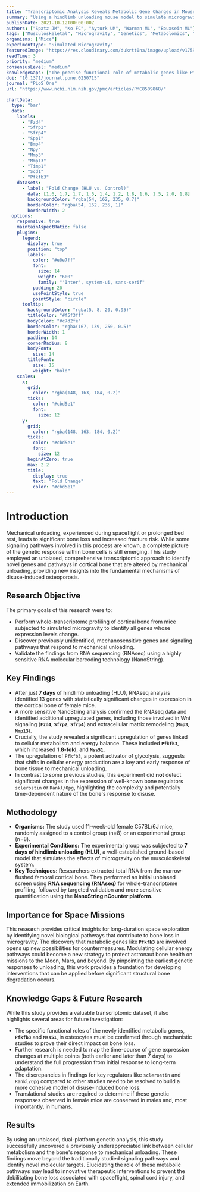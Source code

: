 ```yaml
---
title: "Transcriptomic Analysis Reveals Metabolic Gene Changes in Mouse Bone During Simulated Microgravity"
summary: "Using a hindlimb unloading mouse model to simulate microgravity, researchers found significant changes in gene expression within cortical bone after just 7 days. The study highlights the upregulation of genes involved in cellular metabolism, such as Pfkfb3 and Mss51, identifying novel pathways that could be targeted to prevent bone loss during spaceflight."
publishDate: 2021-10-12T00:00:00Z
authors: ["Spatz JM", "Ko FC", "Ayturk UM", "Warman ML", "Bouxsein ML"]
tags: ["Musculoskeletal", "Microgravity", "Genetics", "Metabolomics", "Animals"]
organisms: ["Mice"]
experimentType: "Simulated Microgravity"
featuredImage: "https://res.cloudinary.com/dukrtt0na/image/upload/v1759682152/k1jgv1yhpswekhb2ubzd.jpg"
readTime: 3
priority: "medium"
consensusLevel: "medium"
knowledgeGaps: ["The precise functional role of metabolic genes like Pfkfb3 and Mss51 in mechanotransduction and bone loss.", "The time-course of gene expression changes beyond the 7-day mark to understand long-term adaptation.", "Discrepancies with prior studies regarding key bone regulation pathways like Rankl/Opg and sclerostin.", "Whether these findings in female mice translate to male mice and ultimately to humans."]
doi: "10.1371/journal.pone.0250715"
journal: "PLoS One"
url: "https://www.ncbi.nlm.nih.gov/pmc/articles/PMC8509868/"

chartData:
  type: "bar"
  data:
    labels:
      - "Fzd4"
      - "Sfrp2"
      - "Sfrp4"
      - "Spp1"
      - "Bmp4"
      - "Npy"
      - "Mmp3"
      - "Mmp13"
      - "Timp1"
      - "Scd1"
      - "Pfkfb3"
    datasets:
      - label: "Fold Change (HLU vs. Control)"
        data: [1.6, 1.7, 1.7, 1.5, 1.4, 1.2, 1.8, 1.6, 1.5, 2.0, 1.8]
        backgroundColor: "rgba(54, 162, 235, 0.7)"
        borderColor: "rgba(54, 162, 235, 1)"
        borderWidth: 2
  options:
    responsive: true
    maintainAspectRatio: false
    plugins:
      legend:
        display: true
        position: "top"
        labels:
          color: "#e0e7ff"
          font:
            size: 14
            weight: "600"
            family: "'Inter', system-ui, sans-serif"
          padding: 20
          usePointStyle: true
          pointStyle: "circle"
      tooltip:
        backgroundColor: "rgba(5, 8, 20, 0.95)"
        titleColor: "#f5f3ff"
        bodyColor: "#c7d2fe"
        borderColor: "rgba(167, 139, 250, 0.5)"
        borderWidth: 1
        padding: 14
        cornerRadius: 8
        bodyFont:
          size: 14
        titleFont:
          size: 15
          weight: "bold"
    scales:
      x:
        grid:
          color: "rgba(148, 163, 184, 0.2)"
        ticks:
          color: "#cbd5e1"
          font:
            size: 12
      y:
        grid:
          color: "rgba(148, 163, 184, 0.2)"
        ticks:
          color: "#cbd5e1"
          font:
            size: 12
        beginAtZero: true
        max: 2.2
        title:
          display: true
          text: "Fold Change"
          color: "#cbd5e1"
---
```


# Introduction
Mechanical unloading, experienced during spaceflight or prolonged bed rest, leads to significant bone loss and increased fracture risk. While some signaling pathways involved in this process are known, a complete picture of the genetic response within bone cells is still emerging. This study employed an unbiased, comprehensive transcriptomic approach to identify novel genes and pathways in cortical bone that are altered by mechanical unloading, providing new insights into the fundamental mechanisms of disuse-induced osteoporosis.

## Research Objective
The primary goals of this research were to:
-   Perform whole-transcriptome profiling of cortical bone from mice subjected to simulated microgravity to identify all genes whose expression levels change.
-   Discover previously unidentified, mechanosensitive genes and signaling pathways that respond to mechanical unloading.
-   Validate the findings from RNA sequencing (RNAseq) using a highly sensitive RNA molecular barcoding technology (NanoString).

## Key Findings
-   After just **7 days** of hindlimb unloading (HLU), RNAseq analysis identified 13 genes with statistically significant changes in expression in the cortical bone of female mice.
-   A more sensitive NanoString analysis confirmed the RNAseq data and identified additional upregulated genes, including those involved in Wnt signaling (**`Fzd4`**, **`Sfrp2`**, **`Sfrp4`**) and extracellular matrix remodeling (**`Mmp3`**, **`Mmp13`**).
-   Crucially, the study revealed a significant upregulation of genes linked to cellular metabolism and energy balance. These included **`Pfkfb3`**, which increased **1.8-fold**, and **`Mss51`**.
-   The upregulation of `Pfkfb3`, a potent activator of glycolysis, suggests that shifts in cellular energy production are a key and early response of bone tissue to mechanical unloading.
-   In contrast to some previous studies, this experiment did **not** detect significant changes in the expression of well-known bone regulators `sclerostin` or `Rankl/Opg`, highlighting the complexity and potentially time-dependent nature of the bone's response to disuse.

## Methodology
-   **Organisms:** The study used 11-week-old female C57BL/6J mice, randomly assigned to a control group (n=8) or an experimental group (n=8).
-   **Experimental Conditions:** The experimental group was subjected to **7 days of hindlimb unloading (HLU)**, a well-established ground-based model that simulates the effects of microgravity on the musculoskeletal system.
-   **Key Techniques:** Researchers extracted total RNA from the marrow-flushed femoral cortical bone. They performed an initial unbiased screen using **RNA sequencing (RNAseq)** for whole-transcriptome profiling, followed by targeted validation and more sensitive quantification using the **NanoString nCounter platform**.

## Importance for Space Missions
This research provides critical insights for long-duration space exploration by identifying novel biological pathways that contribute to bone loss in microgravity. The discovery that metabolic genes like **`Pfkfb3`** are involved opens up new possibilities for countermeasures. Modulating cellular energy pathways could become a new strategy to protect astronaut bone health on missions to the Moon, Mars, and beyond. By pinpointing the earliest genetic responses to unloading, this work provides a foundation for developing interventions that can be applied before significant structural bone degradation occurs.

## Knowledge Gaps & Future Research
While this study provides a valuable transcriptomic dataset, it also highlights several areas for future investigation:
-   The specific functional roles of the newly identified metabolic genes, **`Pfkfb3`** and **`Mss51`**, in osteocytes must be confirmed through mechanistic studies to prove their direct impact on bone loss.
-   Further research is needed to map the time-course of gene expression changes at multiple points (both earlier and later than 7 days) to understand the full progression from initial response to long-term adaptation.
-   The discrepancies in findings for key regulators like `sclerostin` and `Rankl/Opg` compared to other studies need to be resolved to build a more cohesive model of disuse-induced bone loss.
-   Translational studies are required to determine if these genetic responses observed in female mice are conserved in males and, most importantly, in humans.

## Results
By using an unbiased, dual-platform genetic analysis, this study successfully uncovered a previously underappreciated link between cellular metabolism and the bone's response to mechanical unloading. These findings move beyond the traditionally studied signaling pathways and identify novel molecular targets. Elucidating the role of these metabolic pathways may lead to innovative therapeutic interventions to prevent the debilitating bone loss associated with spaceflight, spinal cord injury, and extended immobilization on Earth.